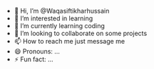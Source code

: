 - 👋 Hi, I’m @Waqasiftikharhussain
- 👀 I’m interested in learning 
- 🌱 I’m currently learning coding 
- 💞️ I’m looking to collaborate on some projects
- 📫 How to reach me just message me
- 😄 Pronouns: ...
- ⚡ Fun fact: ...

<!---
Waqasiftikharhussain/Waqasiftikharhussain is a ✨ special ✨ repository because its `README.md` (this file) appears on your GitHub profile.
You can click the Preview link to take a look at your changes.
--->

